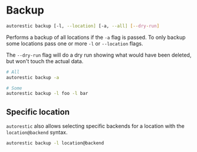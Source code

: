 # Backup

```bash
autorestic backup [-l, --location] [-a, --all] [--dry-run]
```

Performs a backup of all locations if the `-a` flag is passed. To only backup some locations pass one or more `-l` or `--location` flags.

The `--dry-run` flag will do a dry run showing what would have been deleted, but won't touch the actual data.


```bash
# All
autorestic backup -a

# Some
autorestic backup -l foo -l bar
```

## Specific location

`autorestic` also allows selecting specific backends for a location with the `location@backend` syntax.

```bash
autorestic backup -l location@backend
```

